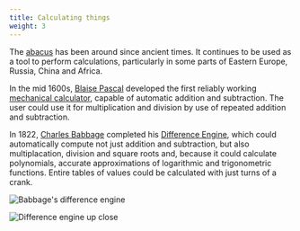 ```yaml
---
title: Calculating things
weight: 3
---
```

The [abacus](https://en.wikipedia.org/wiki/Abacus) has been around since ancient times. It continues to
be used as a tool to perform calculations, particularly in some parts of Eastern Europe, Russia, China and Africa.

In the mid 1600s, [Blaise Pascal](https://en.wikipedia.org/wiki/Blaise_Pascal) developed the first reliably
working [mechanical calculator](https://en.wikipedia.org/wiki/Pascal%27s_Calculator), capable of
automatic addition and subtraction. The user could use it for
multiplication and division by use of repeated addition and subtraction.

In 1822, [Charles Babbage](https://en.wikipedia.org/wiki/Charles_Babbage) completed his
[Difference Engine](https://en.wikipedia.org/wiki/Difference_engine), which could automatically compute
not just addition and subtraction, but also multiplacation, division and square roots and, because it could calculate
polynomials, accurate approximations of logarithmic and trigonometric functions. Entire tables of values could
be calculated with just turns of a crank.

![Babbage's difference engine](https://upload.wikimedia.org/wikipedia/commons/thumb/8/8b/Babbage_Difference_Engine.jpg/640px-Babbage_Difference_Engine.jpg)

![Difference engine up close](https://upload.wikimedia.org/wikipedia/commons/thumb/6/6a/LondonScienceMuseumsReplicaDifferenceEngine.jpg/640px-LondonScienceMuseumsReplicaDifferenceEngine.jpg)

